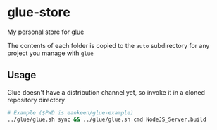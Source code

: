 # glue-store

My personal store for [glue](https://github.com/eankeen/glue)

The contents of each folder is copied to the `auto` subdirectory for any project you manage with `glue`

## Usage

Glue doesn't have a distribution channel yet, so invoke it in a
cloned repository directory

```sh
# Example ($PWD is eankeen/glue-example)
../glue/glue.sh sync && ../glue/glue.sh cmd NodeJS_Server.build
```
